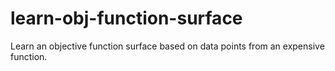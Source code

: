 # learn-obj-function-surface
Learn an objective function surface based on data points from an expensive function. 

